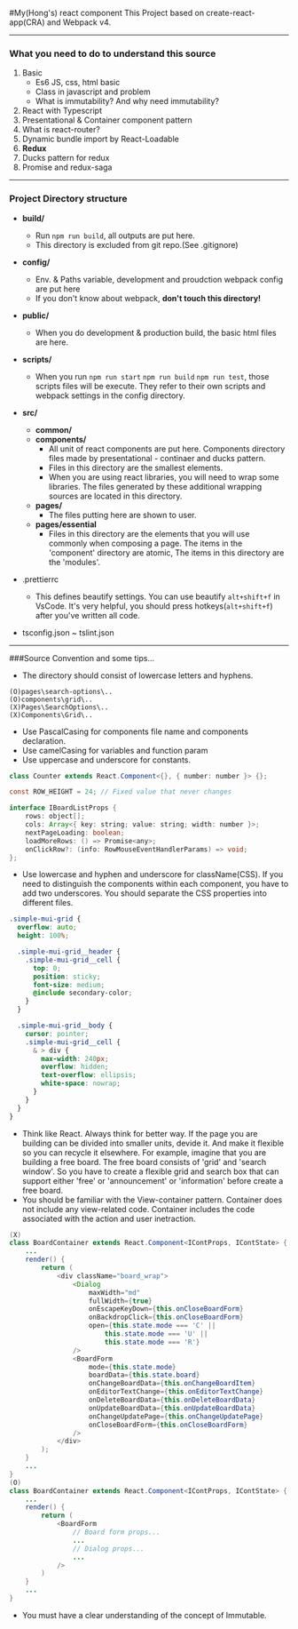 #My(Hong's) react component
This Project based on create-react-app(CRA) and Webpack v4.

---

### What you need to do to understand this source

1. Basic
   - Es6 JS, css, html basic
   - Class in javascript and problem
   - What is immutability? And why need immutability?
2. React with Typescript
3. Presentational & Container component pattern
4. What is react-router?
5. Dynamic bundle import by React-Loadable
6. **Redux**
7. Ducks pattern for redux
8. Promise and redux-saga

---

### Project Directory structure

- **build/**
  - Run `npm run build`, all outputs are put here.
  - This directory is excluded from git repo.(See .gitignore)
- **config/**
  - Env. & Paths variable, development and proudction webpack config are put here
  - If you don't know about webpack, **don't touch this directory!**
- **public/**
  - When you do development & production build, the basic html files are here.
- **scripts/**
  - When you run `npm run start` `npm run build` `npm run test`, those scripts files will be execute. They refer to their own scripts and webpack settings in the config directory.
- **src/**

  - **common/**
  - **components/**
    - All unit of react components are put here. Components directory files made by presentational - continaer and ducks pattern.
    - Files in this directory are the smallest elements.
    - When you are using react libraries, you will need to wrap some libraries. The files generated by these additional wrapping sources are located in this directory.
  - **pages/**
    - The files putting here are shown to user.
  - **pages/essential**
    - Files in this directory are the elements that you will use commonly when composing a page. The items in the 'component' directory are atomic, The items in this directory are the 'modules'.

- .prettierrc
  - This defines beautify settings. You can use beautify `alt+shift+f` in VsCode. It's very helpful, you should press hotkeys(`alt+shift+f`) after you've written all code.
- tsconfig.json ~ tslint.json

---

###Source Convention and some tips...

- The directory should consist of lowercase letters and hyphens.

```
(O)pages\search-options\..
(O)components\grid\..
(X)Pages\SearchOptions\..
(X)Components\Grid\..
```

- Use PascalCasing for components file name and components declaration.
- Use camelCasing for variables and function param
- Use uppercase and underscore for constants.

```java
class Counter extends React.Component<{}, { number: number }> {};

const ROW_HEIGHT = 24; // Fixed value that never changes

interface IBoardListProps {
    rows: object[];
    cols: Array<{ key: string; value: string; width: number }>;
    nextPageLoading: boolean;
    loadMoreRows: () => Promise<any>;
    onClickRow?: (info: RowMouseEventHandlerParams) => void;
};
```

- Use lowercase and hyphen and underscore for className(CSS). If you need to distinguish the components within each component, you have to add two underscores. You should separate the CSS properties into different files.

```css
.simple-mui-grid {
  overflow: auto;
  height: 100%;

  .simple-mui-grid__header {
    .simple-mui-grid__cell {
      top: 0;
      position: sticky;
      font-size: medium;
      @include secondary-color;
    }
  }

  .simple-mui-grid__body {
    cursor: pointer;
    .simple-mui-grid__cell {
      & > div {
        max-width: 240px;
        overflow: hidden;
        text-overflow: ellipsis;
        white-space: nowrap;
      }
    }
  }
}
```

- Think like React. Always think for better way. If the page you are building can be divided into smaller units, devide it. And make it flexible so you can recycle it elsewhere. For example, imagine that you are building a free board. The free board consists of 'grid' and 'search window'. So you have to create a flexible grid and search box that can support either 'free' or 'announcement' or 'information' before create a free board.
- You should be familiar with the View-container pattern. Container does not include any view-related code. Container includes the code associated with the action and user inetraction.

```java
(X)
class BoardContainer extends React.Component<IContProps, IContState> {
    ...
    render() {
        return (
            <div className="board_wrap">
                <Dialog
                    maxWidth="md"
                    fullWidth={true}
                    onEscapeKeyDown={this.onCloseBoardForm}
                    onBackdropClick={this.onCloseBoardForm}
                    open={this.state.mode === 'C' ||
                        this.state.mode === 'U' ||
                        this.state.mode === 'R'}
                />
                <BoardForm
                    mode={this.state.mode}
                    boardData={this.state.board}
                    onChangeBoardData={this.onChangeBoardItem}
                    onEditorTextChange={this.onEditorTextChange}
                    onDeleteBoardData={this.onDeleteBoardData}
                    onUpdateBoardData={this.onUpdateBoardData}
                    onChangeUpdatePage={this.onChangeUpdatePage}
                    onCloseBoardForm={this.onCloseBoardForm}
                />
            </div>
        );
    }
    ...
}
(O)
class BoardContainer extends React.Component<IContProps, IContState> {
    ...
    render() {
        return (
            <BoardForm
                // Board form props...
                ...
                // Dialog props...
                ...
            />
        )
    }
    ...
}
```

- You must have a clear understanding of the concept of Immutable.
